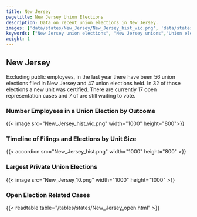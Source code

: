 ```yaml
---
title: New Jersey
pagetitle: New Jersey Union Elections
description: Data on recent union elections in New Jersey.
images: ['data/states/New_Jersey/New_Jersey_hist_vic.png', 'data/states/New_Jersey/New_Jersey_hist_size.png', 'data/states/New_Jersey/New_Jersey_10.png']
keywords: ["New Jersey union elections", "New Jersey unions","Union elections"]
weight: 1
---
```

##  New Jersey

Excluding public employees, in the last year there have been 56 union elections filed in New Jersey and 47 union elections held. In 32 of those elections a new unit was certified. There are currently 17 open representation cases and 7 of are still waiting to vote.

### Number Employees in a Union Election by Outcome
{{< image src="New_Jersey_hist_vic.png" width="1000" height="800">}}

### Timeline of Filings and Elections by Unit Size
{{< accordion src="New_Jersey_hist.png" width="1000" height="800" >}}

### Largest Private Union Elections
{{< image src="New_Jersey_10.png" width="1000" height="1000"  >}}

### Open Election Related Cases
{{< readtable table="/tables/states/New_Jersey_open.html" >}}

